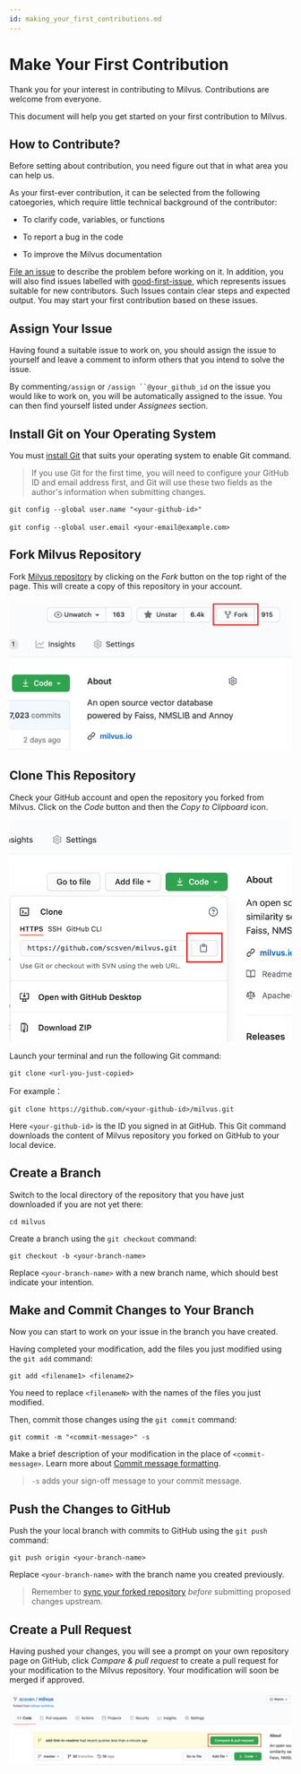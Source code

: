 ```yaml
---
id: making_your_first_contributions.md
---
```


# Make Your First Contribution

Thank you for your interest in contributing to Milvus. Contributions are welcome from everyone.

This document will help you get started on your first contribution to Milvus.

## How to Contribute?

Before setting about contribution, you need figure out that in what area you can help us.

As your first-ever contribution, it can be selected from the following catoegories, which require little technical background of the contributor:

- To clarify code, variables, or functions

- To report a bug in the code

- To improve the Milvus documentation

[File an issue](https://github.com/milvus-io/milvus/issues/new/choose) to describe the problem before working on it. In addition, you will also find issues labelled with [good-first-issue](https://github.com/milvus-io/milvus/issues?q=is:open+is:issue+label:"good+first+issue"), which represents issues suitable for new contributors. Such Issues contain clear steps and expected output. You may start your first contribution based on these issues.

## Assign Your Issue

Having found a suitable issue to work on, you should assign the issue to yourself and leave a comment to inform others that you intend to solve the issue.

By commenting`/assign` or `/assign ``@your_github_id` on the issue you would like to work on, you will be automatically assigned to the issue. You can then find yourself listed under *Assignees* section.

## Install Git on Your Operating System

You must [install Git](https://git-scm.com/book/en/v2/Getting-Started-Installing-Git) that suits your operating system to enable Git command.

> If you use Git for the first time, you will need to configure your GitHub ID and email address first, and Git will use these two fields as the author's information when submitting changes.

```
git config --global user.name "<your-github-id>"

git config --global user.email <your-email@example.com>
```

## Fork Milvus Repository

Fork [Milvus repository](https://github.com/milvus-io/milvus) by clicking on the *Fork* button on the top right of the page. This will create a copy of this repository in your account.

![fork](../../../assets/fork.png)

## Clone This Repository

Check your GitHub account and open the repository you forked from Milvus. Click on the *Code* button and then the *Copy to Clipboard* icon.

![clone](../../../assets/clone.png)

Launch your terminal and run the following Git command:

```
git clone <url-you-just-copied>
```

For example：

```
git clone https://github.com/<your-github-id>/milvus.git
```

Here `<your-github-id>` is the ID you signed in at GitHub. This Git command downloads the content of Milvus repository you forked on GitHub to your local device.

## Create a Branch

Switch to the local directory of the repository that you have just downloaded if you are not yet there:

```
cd milvus
```

Create a branch using the `git checkout` command:

```
git checkout -b <your-branch-name>
```

Replace `<your-branch-name>` with a new branch name, which should best indicate your intention.

## Make and Commit Changes to Your Branch

Now you can start to work on your issue in the branch you have created. 

Having completed your modification, add the files you just modified using the `git add` command:

```
git add <filename1> <filename2>
```

You need to replace `<filenameN>` with the names of the files you just modified.

Then, commit those changes using the `git commit` command:

```
git commit -m "<commit-message>" -s
```

Make a brief description of your modification in the place of `<commit-message>`. Learn more about [Commit message formatting]().

> `-s` adds your sign-off message to your commit message.

## Push the Changes to GitHub

Push the your local branch with commits to GitHub using the `git push` command:

```
git push origin <your-branch-name>
```

Replace `<your-branch-name>` with the branch name you created previously.

> Remember to [sync your forked repository](https://docs.github.com/en/free-pro-team@latest/github/getting-started-with-github/fork-a-repo#keep-your-fork-synced) *before* submitting proposed changes upstream.

## Create a Pull Request

Having pushed your changes, you will see a prompt on your own repository page on GitHub, click *Compare & pull request* to create a pull request for your modification to the Milvus repository. Your modification will soon be merged if approved.

![pr](../../../assets/pr.png)


